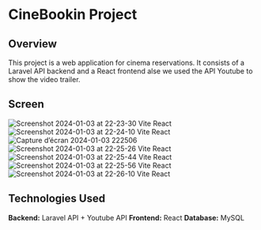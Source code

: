 # CineBookin Project
## Overview
This project is a web application for cinema reservations. 
It consists of a Laravel API backend and a React frontend alse we used the API Youtube to show the video trailer.

## Screen 
![Screenshot 2024-01-03 at 22-23-30 Vite React](https://github.com/DesignToWebsite/projet/assets/74991230/eb40ac6d-0234-4f91-a022-f5dea420d044)
![Screenshot 2024-01-03 at 22-24-10 Vite React](https://github.com/DesignToWebsite/projet/assets/74991230/c90b956c-71f7-4c43-97f6-bcc68a52e87e)
![Capture d’écran 2024-01-03 222506](https://github.com/DesignToWebsite/projet/assets/74991230/7b7c41bd-c544-482a-a2e6-cd10a4918728)
![Screenshot 2024-01-03 at 22-25-26 Vite React](https://github.com/DesignToWebsite/projet/assets/74991230/bb901b87-04ed-4db8-a913-925b431854af)
![Screenshot 2024-01-03 at 22-25-44 Vite React](https://github.com/DesignToWebsite/projet/assets/74991230/c32da5d8-efed-4e6a-b47a-ad6ba9e20f8b)
![Screenshot 2024-01-03 at 22-25-56 Vite React](https://github.com/DesignToWebsite/projet/assets/74991230/5df3b085-c437-4bb5-82d3-5cb12e65f4ad)
![Screenshot 2024-01-03 at 22-26-10 Vite React](https://github.com/DesignToWebsite/projet/assets/74991230/e2f95af2-8c7a-49a3-986f-10b17941fc22)


## Technologies Used
**Backend:** Laravel API + Youtube API
**Frontend:** React
**Database:** MySQL
